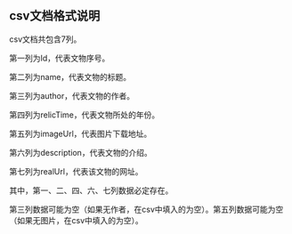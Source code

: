 ## **csv文档格式说明**

csv文档共包含7列。

第一列为Id，代表文物序号。

第二列为name，代表文物的标题。

第三列为author，代表文物的作者。

第四列为relicTime，代表文物所处的年份。

第五列为imageUrl，代表图片下载地址。

第六列为description，代表文物的介绍。

第七列为realUrl，代表该文物的网址。

其中，第一、二、四、六、七列数据必定存在。


第三列数据可能为空（如果无作者，在csv中填入的为空）。第五列数据可能为空（如果无图片，在csv中填入的为空）。